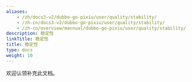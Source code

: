 ```yaml
---
aliases:
    - /zh/docs3-v2/dubbo-go-pixiu/user/quality/stability/
    - /zh-cn/docs3-v2/dubbo-go-pixiu/user/quality/stability/
    - /zh-cn/overview/mannual/dubbo-go-pixiu/user/quality/stability/
description: 稳定性
linkTitle: 稳定性
title: 稳定性
type: docs
weight: 10
---
```







欢迎认领补充此文档。